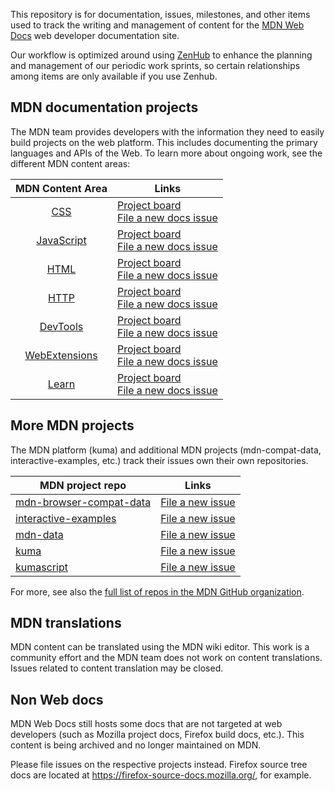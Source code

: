 
This repository is for documentation, issues, milestones, and other items
used to track the writing and management of content for the [MDN Web Docs](https://developer.mozilla.org/) web developer documentation site. 

Our workflow is optimized around using [ZenHub](https://www.zenhub.com/) to enhance the planning and management of our periodic work sprints, so certain relationships among items are only available if you use Zenhub.


## MDN documentation projects

The MDN team provides developers with the information they need to easily build projects on the web platform. This includes documenting the primary languages and APIs of the Web. To learn more about ongoing work, see the different MDN content areas:

| MDN Content Area | Links |
|:----------------:|-------|
| [CSS](https://developer.mozilla.org/en-US/docs/Web/CSS) | [Project board](https://github.com/mdn/sprints/projects/6) <br> [File a new docs issue](https://github.com/mdn/sprints/issues/new?assignees=chrisdavidmills&labels=Content%3ACSS&template=1-css-docs-template.md) |
| [JavaScript](https://developer.mozilla.org/en-US/docs/Web/JavaScript) | [Project board](https://github.com/mdn/sprints/projects/5) <br> [File a new docs issue](https://github.com/mdn/sprints/issues/new?assignees=elchi3&labels=Content%3AJS&template=2-js-docs-template.md) |
| [HTML](https://developer.mozilla.org/en-US/docs/Web/HTML) | [Project board](https://github.com/mdn/sprints/projects/9) <br> [File a new docs issue](https://github.com/mdn/sprints/issues/new?assignees=wbamberg&labels=Content%3AHTML&template=3-html-docs-template.md) |
| [HTTP](https://developer.mozilla.org/en-US/docs/Web/HTTP) | [Project board](https://github.com/mdn/sprints/projects/10) <br> [File a new docs issue](https://github.com/mdn/sprints/issues/new?assignees=elchi3&labels=Content%3AHTTP&template=4-http-docs-template.md) |
| [DevTools](https://developer.mozilla.org/en-US/docs/Tools) | [Project board](https://github.com/mdn/sprints/projects/8) <br> [File a new docs issue](https://github.com/mdn/sprints/issues/new?assignees=jmswisher&labels=Content%3ADevTools&template=5-devtools-docs-template.md) |
| [WebExtensions](https://developer.mozilla.org/en-US/docs/Mozilla/Add-ons/WebExtensions) | [Project board](https://github.com/mdn/sprints/projects/7) <br> [File a new docs issue](https://github.com/mdn/sprints/issues/new?assignees=wbamberg&labels=Content%3AWebExt&template=6-webext-docs-template.md) |
| [Learn](https://developer.mozilla.org/en-US/docs/Learn) | [Project board](https://github.com/mdn/sprints/projects/12) <br> [File a new docs issue](https://github.com/mdn/sprints/issues/new?assignees=chrisdavidmills&labels=Content%3ALearn&template=7-learn-docs-template.md) |


## More MDN projects

The MDN platform (kuma) and additional MDN projects (mdn-compat-data, interactive-examples, etc.) track their issues own their own repositories.

| MDN project repo | Links |
|------------------|-------|
| [mdn-browser-compat-data](https://github.com/mdn/browser-compat-data) | [File a new issue](https://github.com/mdn/browser-compat-data/issues) | 
| [interactive-examples](https://github.com/mdn/interactive-examples) | [File a new issue](https://github.com/mdn/interactive-examples/issues) |
| [mdn-data](https://github.com/mdn/data) | [File a new issue](https://github.com/mdn/data/issues) |
| [kuma](https://github.com/mdn/kuma) | [File a new issue](https://github.com/mdn/kuma/issues) | 
| [kumascript](https://github.com/mdn/kumascript) | [File a new issue](https://github.com/mdn/kumascript/issues) | 

For more, see also the [full list of repos in the MDN GitHub organization](https://github.com/mdn).

## MDN translations

MDN content can be translated using the MDN wiki editor. This work is a community effort and the MDN team does not work on content translations. Issues related to content translation may be closed.

## Non Web docs

MDN Web Docs still hosts some docs that are not targeted at web developers (such as Mozilla project docs, Firefox build docs, etc.). This content is being archived and no longer maintained on MDN. 

Please file issues on the respective projects instead. Firefox source tree docs are located at https://firefox-source-docs.mozilla.org/, for example.
